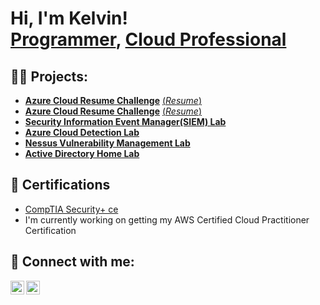 <h1>Hi, I'm Kelvin! <br/><a href="https://github.com/ke1vinaguilar">Programmer</a>, <a href="https://www.linkedin.com/in/kelvinaguilar/">Cloud Professional</a></h1>

<h2>👨‍💻 Projects:</h2>

  - <b>[Azure Cloud Resume Challenge](https://github.com/ke1vinaguilar/azure-resume)</b> [(*Resume*)](https://kelvinaguilar-aws.com/)
  - <b>[Azure Cloud Resume Challenge](https://github.com/ke1vinaguilar/azure-resume)</b> [(*Resume*)](https://www.kelvinaguilar.me/)
  - <b>[Security Information Event Manager(SIEM) Lab](https://github.com/ke1vinaguilar/SIEM-Lab)</b>
  - <b>[Azure Cloud Detection Lab](https://github.com/ke1vinaguilar/Azure-Cloud-Detection-Lab)</b>
  - <b>[Nessus Vulnerability Management Lab](https://github.com/ke1vinaguilar/Nessus-Vulnerability-Management-Lab)</b>
  - <b>[Active Directory Home Lab](https://github.com/ke1vinaguilar/ActiveDirectoryLab)</b>
 

<h2>📄 Certifications</h2>

- [CompTIA Security+ ce](https://www.credly.com/badges/c08c17d3-d51d-4d1d-b317-9583f0307732?source=linked_in_profile)
- I'm currently working on getting my AWS Certified Cloud Practitioner Certification


<h2> 🤳 Connect with me:</h2>

[<img align="left" alt="KelvinAguilar | LinkedIn" width="22px" src="https://cdn.jsdelivr.net/npm/simple-icons@v3/icons/linkedin.svg" />][linkedin]
[<img align="left" alt="KelvinAguilar | Resume" width="22px" src="https://cdn.jsdelivr.net/npm/simple-icons@3.13.0/icons/internetexplorer.svg" />][resume]

[linkedin]: https://linkedin.com/in/kelvinaguilar/
[resume]: https://www.kelvinaguilar.me/

<!--
Here are some ideas to get you started:

- 🔭 I’m currently working on ...
- 🌱 I’m currently learning ...
- 👯 I’m looking to collaborate on ...
- 🤔 I’m looking for help with ...
- 💬 Ask me about ...
- 📫 How to reach me: ...
- ⚡ Fun fact: ...
-->
